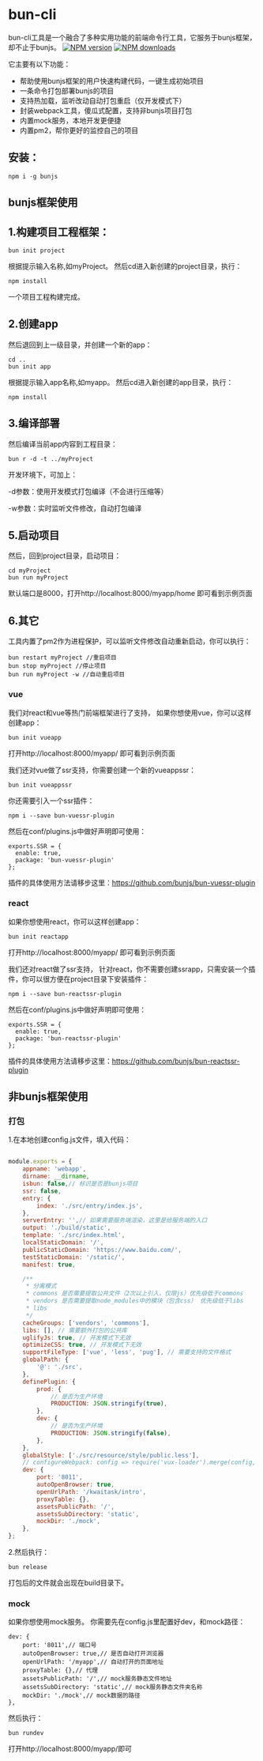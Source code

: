 # bun-cli
bun-cli工具是一个融合了多种实用功能的前端命令行工具，它服务于bunjs框架，却不止于bunjs。
[![NPM version](https://img.shields.io/npm/v/bunjs.svg)](https://www.npmjs.com/package/bunjs)
[![NPM downloads](https://img.shields.io/npm/dm/bunjs.svg)](https://www.npmjs.com/package/bunjs)

它主要有以下功能：
- 帮助使用bunjs框架的用户快速构建代码，一键生成初始项目
- 一条命令打包部署bunjs的项目
- 支持热加载，监听改动自动打包重启（仅开发模式下）
- 封装webpack工具，傻瓜式配置，支持非bunjs项目打包
- 内置mock服务，本地开发更便捷
- 内置pm2，帮你更好的监控自己的项目

## 安装：

```
npm i -g bunjs
```
## bunjs框架使用
## 1.构建项目工程框架：

```
bun init project
```
根据提示输入名称,如myProject。
然后cd进入新创建的project目录，执行：

```
npm install
```
一个项目工程构建完成。
## 2.创建app
然后退回到上一级目录，并创建一个新的app：

```
cd ..
bun init app
```
根据提示输入app名称,如myapp。
然后cd进入新创建的app目录，执行：

```
npm install
```
## 3.编译部署
然后编译当前app内容到工程目录：

```
bun r -d -t ../myProject
```
开发环境下，可加上：

-d参数：使用开发模式打包编译（不会进行压缩等）

-w参数：实时监听文件修改，自动打包编译

## 5.启动项目
然后，回到project目录，启动项目：

```
cd myProject
bun run myProject
```
默认端口是8000，打开http://localhost:8000/myapp/home 即可看到示例页面
## 6.其它
工具内置了pm2作为进程保护，可以监听文件修改自动重新启动，你可以执行：

```
bun restart myProject //重启项目
bun stop myProject //停止项目
bun run myProject -w //自动重启项目
```
### vue
我们对react和vue等热门前端框架进行了支持，
如果你想使用vue，你可以这样创建app：

```
bun init vueapp
```
打开http://localhost:8000/myapp/ 即可看到示例页面

我们还对vue做了ssr支持，你需要创建一个新的vueappssr：
```
bun init vueappssr
```
你还需要引入一个ssr插件：
```
npm i --save bun-vuessr-plugin
```
然后在conf/plugins.js中做好声明即可使用：

```
exports.SSR = {
  enable: true,
  package: 'bun-vuessr-plugin'
};
```
插件的具体使用方法请移步这里：https://github.com/bunjs/bun-vuessr-plugin

### react
如果你想使用react，你可以这样创建app：

```
bun init reactapp
```
打开http://localhost:8000/myapp/ 即可看到示例页面

我们还对react做了ssr支持，
针对react，你不需要创建ssrapp，只需安装一个插件，你可以很方便在project目录下安装插件：

```
npm i --save bun-reactssr-plugin
```
然后在conf/plugins.js中做好声明即可使用：

```
exports.SSR = {
  enable: true,
  package: 'bun-reactssr-plugin'
};
```
插件的具体使用方法请移步这里：https://github.com/bunjs/bun-reactssr-plugin

## 非bunjs框架使用
### 打包
1.在本地创建config.js文件，填入代码：
```javascript

module.exports = {
	appname: 'webapp',
    dirname: __dirname,
    isbun: false,// 标识是否是bunjs项目
    ssr: false,
    entry: {
        index: './src/entry/index.js',
    },
    serverEntry: '',// 如果需要服务端渲染，这里是给服务端的入口
    output: './build/static',
    template: './src/index.html',
    localStaticDomain: '/',
    publicStaticDomain: 'https://www.baidu.com/',
    testStaticDomain: '/static/',
    manifest: true,

    /**
     * 分离模式
     * commons 是否需要提取公共文件（2次以上引入，仅限js）优先级低于commons
     * vendors 是否需要提取node_modules中的模块（包含css） 优先级低于libs
     * libs
     */
    cacheGroups: ['vendors', 'commons'],
    libs: [], // 需要额外打包的公共库
    uglifyJs: true, // 开发模式下无效
    optimizeCSS: true, // 开发模式下无效
    supportFileType: ['vue', 'less', 'pug'], // 需要支持的文件格式
    globalPath: {
        '@': './src',
    },
    definePlugin: {
        prod: {
            // 是否为生产环境
            PRODUCTION: JSON.stringify(true),
        },
        dev: {
            // 是否为生产环境
            PRODUCTION: JSON.stringify(false),
        },
    },
    globalStyle: ['./src/resource/style/public.less'],
    // configureWebpack: config => require('vux-loader').merge(config, require('./webpackConfig/vuxLoader.config.js')),
    dev: {
        port: '8011',
        autoOpenBrowser: true,
        openUrlPath: '/kwaitask/intro',
        proxyTable: {},
        assetsPublicPath: '/',
        assetsSubDirectory: 'static',
        mockDir: './mock',
    },
};

```
2.然后执行：
```
bun release
```
打包后的文件就会出现在build目录下。
### mock
如果你想使用mock服务。
你需要先在config.js里配置好dev，和mock路径：
```
dev: {
    port: '8011',// 端口号
    autoOpenBrowser: true,// 是否自动打开浏览器
    openUrlPath: '/myapp',// 自动打开的页面地址
    proxyTable: {},// 代理
    assetsPublicPath: '/',// mock服务静态文件地址
    assetsSubDirectory: 'static',// mock服务静态文件夹名称
    mockDir: './mock',// mock数据的路径
},
```
然后执行：
```
bun rundev
```
打开http://localhost:8000/myapp/即可